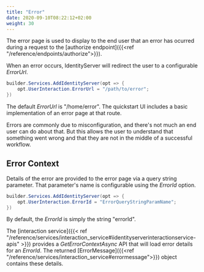 ```yaml
---
title: "Error"
date: 2020-09-10T08:22:12+02:00
weight: 30
---
```


The error page is used to display to the end user that an error has ocurred during a request to the [authorize endpoint]({{<ref "/reference/endpoints/authorize">}}).

When an error occurs, IdentityServer will redirect the user to a configurable *ErrorUrl*.
```csharp
builder.Services.AddIdentityServer(opt => {
    opt.UserInteraction.ErrorUrl = "/path/to/error";
})
```
The default *ErrorUrl* is "/home/error". The quickstart UI includes a basic
implementation of an error page at that route.

Errors are commonly due to misconfiguration, and there's not much an end user can do about that.
But this allows the user to understand that something went wrong and that they are not in the middle of a successful workflow.

## Error Context

Details of the error are provided to the error page via a query string parameter. That parameter's name is configurable using the *ErrorId* option.

```csharp
builder.Services.AddIdentityServer(opt => {
    opt.UserInteraction.ErrorId = "ErrorQueryStringParamName";
})
```

By default, the *ErrorId* is simply the string "errorId".

The [interaction service]({{< ref "/reference/services/interaction_service#iidentityserverinteractionservice-apis" >}}) provides a *GetErrorContextAsync* API that will load error details for an *ErrorId*.
The returned [ErrorMessage]({{<ref "/reference/services/interaction_service#errormessage">}}) object contains these details.

